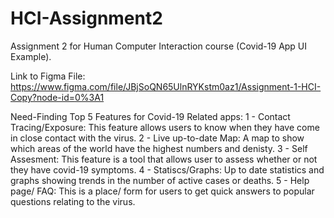 # HCI-Assignment2
Assignment 2 for Human Computer Interaction course (Covid-19 App UI Example).

Link to Figma File: 
https://www.figma.com/file/JBjSoQN65UlnRYKstm0az1/Assignment-1-HCI-Copy?node-id=0%3A1

Need-Finding Top 5 Features for Covid-19 Related apps:
    1 - Contact Tracing/Exposure:  This feature allows users to know when they have come in close contact with the virus.
    2 - Live up-to-date Map: A map to show which areas of the world have the highest numbers and denisty.
    3 - Self Assesment: This feature is a tool that allows user to assess whether or not they have covid-19 symptoms.
    4 - Statiscs/Graphs: Up to date statistics and graphs showing trends in the number of active cases or deaths.
    5 - Help page/ FAQ: This is a place/ form for users to get quick answers to popular questions relating to the virus.


